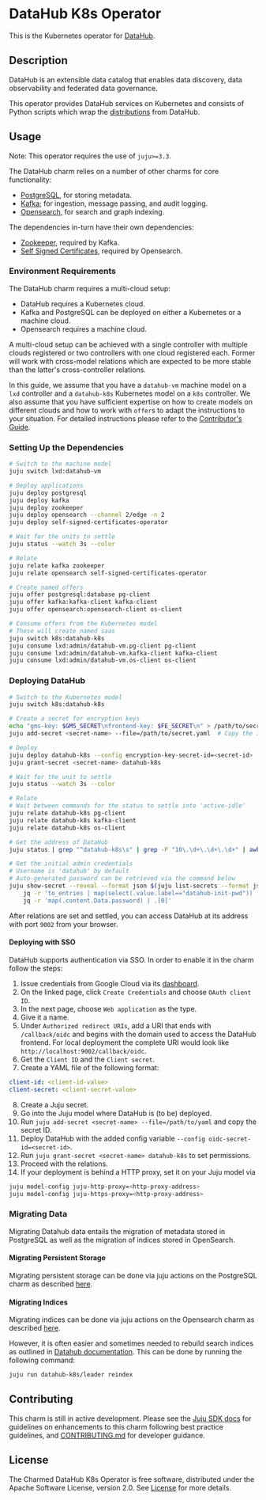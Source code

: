 # DataHub K8s Operator

This is the Kubernetes operator for [DataHub](https://datahubproject.io/).

## Description

DataHub is an extensible data catalog that enables data discovery, data observability and federated data governance.

This operator provides DataHub services on Kubernetes and consists of Python scripts which wrap the [distributions](https://hub.docker.com/u/acryldata) from DataHub.

## Usage

Note: This operator requires the use of `juju>=3.3`.

The DataHub charm relies on a number of other charms for core functionality:
- [PostgreSQL](https://charmhub.io/postgresql), for storing metadata.
- [Kafka](https://charmhub.io/kafka); for ingestion, message passing, and audit logging.
- [Opensearch](https://charmhub.io/opensearch), for search and graph indexing.

The dependencies in-turn have their own dependencies:
- [Zookeeper](https://charmhub.io/zookeeper), required by Kafka.
- [Self Signed Certificates](https://charmhub.io/self-signed-certificates), required by Opensearch.

### Environment Requirements

The DataHub charm requires a multi-cloud setup:
- DataHub requires a Kubernetes cloud.
- Kafka and PostgreSQL can be deployed on either a Kubernetes or a machine cloud.
- Opensearch requires a machine cloud.

A multi-cloud setup can be achieved with a single controller with multiple clouds registered or two controllers with one cloud registered each. Former will work with cross-model relations which are expected to be more stable than the latter's cross-controller relations.

In this guide, we assume that you have a `datahub-vm` machine model on a `lxd` controller and a `datahub-k8s` Kubernetes model on a `k8s` controller. We also assume that you have sufficient expertise on how to create models on different clouds and how to work with `offer`s to adapt the instructions to your situation. For detailed instructions please refer to the [Contributor's Guide](CONTRIBUTING.md).

### Setting Up the Dependencies

```sh
# Switch to the machine model
juju switch lxd:datahub-vm

# Deploy applications
juju deploy postgresql
juju deploy kafka
juju deploy zookeeper
juju deploy opensearch --channel 2/edge -n 2
juju deploy self-signed-certificates-operator

# Wait for the units to settle
juju status --watch 3s --color

# Relate
juju relate kafka zookeeper
juju relate opensearch self-signed-certificates-operator

# Create named offers
juju offer postgresql:database pg-client
juju offer kafka:kafka-client kafka-client
juju offer opensearch:opensearch-client os-client

# Consume offers from the Kubernetes model
# These will create named saas
juju switch k8s:datahub-k8s
juju consume lxd:admin/datahub-vm.pg-client pg-client
juju consume lxd:admin/datahub-vm.kafka-client kafka-client
juju consume lxd:admin/datahub-vm.os-client os-client
```

### Deploying DataHub

```sh
# Switch to the Kubernetes model
juju switch k8s:datahub-k8s

# Create a secret for encryption keys
echo "gms-key: $GMS_SECRET\nfrontend-key: $FE_SECRET\n" > /path/to/secret.yaml
juju add-secret <secret-name> --file=/path/to/secret.yaml  # Copy the ID from the output

# Deploy
juju deploy datahub-k8s --config encryption-key-secret-id=<secret-id>
juju grant-secret <secret-name> datahub-k8s

# Wait for the unit to settle
juju status --watch 3s --color

# Relate
# Wait between commands for the status to settle into 'active-idle'
juju relate datahub-k8s pg-client
juju relate datahub-k8s kafka-client
juju relate datahub-k8s os-client

# Get the address of DataHub
juju status | grep "^datahub-k8s\s" | grep -P "10\.\d+\.\d+\.\d+" | awk '{print $6}'

# Get the initial admin credentials
# Username is 'datahub' by default
# Auto-generated password can be retrieved via the command below
juju show-secret --reveal --format json $(juju list-secrets --format json | \
    jq -r 'to_entries | map(select(.value.label=="datahub-init-pwd")) | .[0].key') | \
    jq -r 'map(.content.Data.password) | .[0]'
```

After relations are set and settled, you can access DataHub at its address with port `9002` from your browser.

#### Deploying with SSO

DataHub supports authentication via SSO. In order to enable it in the charm follow the steps:

1. Issue credentials from Google Cloud via its [dashboard](https://console.cloud.google.com/apis/credentials).
2. On the linked page, click `Create Credentials` and choose `OAuth client ID`.
3. In the next page, choose `Web application` as the type.
4. Give it a name.
5. Under `Authorized redirect URIs`, add a URI that ends with `/callback/oidc` and begins with the domain used to access the DataHub frontend. For local deployment the complete URI would look like `http://localhost:9002/callback/oidc`.
6. Get the `Client ID` and the `Client secret`.
7. Create a YAML file of the following format:
```yaml
client-id: <client-id-value>
client-secret: <client-secret-value>
```
8. Create a Juju secret.
9. Go into the Juju model where DataHub is (to be) deployed.
10. Run `juju add-secret <secret-name> --file=/path/to/yaml` and copy the secret ID.
11. Deploy DataHub with the added config variable `--config oidc-secret-id=<secret-id>`.
12. Run `juju grant-secret <secret-name> datahub-k8s` to set permissions.
13. Proceed with the relations.
14. If your deployment is behind a HTTP proxy, set it on your Juju model via
```sh
juju model-config juju-http-proxy=<http-proxy-address>
juju model-config juju-https-proxy=<http-proxy-address>
```

### Migrating Data

Migrating Datahub data entails the migration of metadata stored in PostgreSQL as well as the migration of indices stored in OpenSearch.

#### Migrating Persistent Storage

Migrating persistent storage can be done via juju actions on the PostgreSQL charm as described [here](https://canonical-charmed-postgresql.readthedocs-hosted.com/14/how-to/back-up-and-restore/).

#### Migrating Indices

Migrating indices can be done via juju actions on the Opensearch charm as described [here](https://charmhub.io/opensearch/docs/h-create-backup).

However, it is often easier and sometimes needed to rebuild search indices as outlined in [Datahub documentation](https://docs.datahub.com/docs/how/restore-indices/). This can be done by running the following command:

```bash
juju run datahub-k8s/leader reindex
```

## Contributing
This charm is still in active development. Please see the [Juju SDK docs](https://juju.is/docs/sdk) for guidelines on enhancements to this charm following best practice guidelines, and [CONTRIBUTING.md](CONTRIBUTING.md) for developer guidance.

## License
The Charmed DataHub K8s Operator is free software, distributed under the Apache Software License, version 2.0. See [License](LICENSE) for more details.
